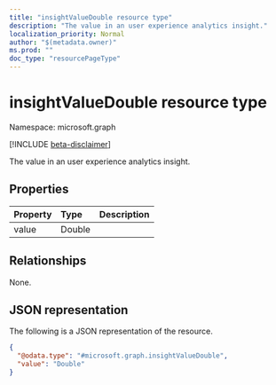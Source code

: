 ```yaml
---
title: "insightValueDouble resource type"
description: "The value in an user experience analytics insight."
localization_priority: Normal
author: "$(metadata.owner)"
ms.prod: ""
doc_type: "resourcePageType"
---
```


# insightValueDouble resource type

Namespace: microsoft.graph

[!INCLUDE [beta-disclaimer](../../includes/beta-disclaimer.md)]

The value in an user experience analytics insight.

## Properties

| Property | Type   | Description |
| :------- | :----- | :---------- |
| value    | Double |             |

## Relationships

None.

## JSON representation

The following is a JSON representation of the resource.

<!-- {
  "blockType": "resource",
  "@odata.type": "microsoft.graph.insightValueDouble",
}
-->

```json
{
  "@odata.type": "#microsoft.graph.insightValueDouble",
  "value": "Double"
}
```
